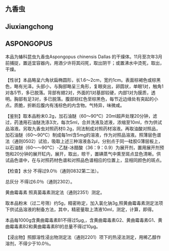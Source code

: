 ## 九香虫

## Jiuxiangchong

## ASPONGOPUS

本品为蝽科昆虫九香虫Aspongopus chinensis Dallas 的干燥体。11月至次年3月前捕捉，置适宜容器内，用酒少许将其闷死，取出阴干；或置沸水中烫死，取出，干燥。

【性状】本品略呈六角状扁椭圆形，长1.6～2cm，宽约1cm。表面棕褐色或棕黑色，略有光泽。头部小，与胸部略呈三角形，复眼突出，卵圆状，单眼1对，触角1对各5节，多已脱落。背部有翅2对，外面的1对基部较硬，内部1对为膜质，透明。胸部有足3对，多已脱落。腹部棕红色至棕黑色，每节近边缘处有突起的小点。质脆，折断后腹内有浅棕色的内含物。气特异，味微咸。

【鉴别】取本品粉末0.2g，加石油醚（60～90℃）20ml超声处理20分钟，滤过，药渣用石油醚洗涤3次，每次5ml，合并洗液及滤液，浓缩至10ml，作为供试品溶液。另取九香虫对照药材0.2g，同法制成对照药材溶液。再取油酸对照品，加石油醚（60～90℃）制成每1ml含5mg的溶液，作为对照品溶液。照薄层色谱法（通则0502）试验，吸取上述三种溶液各2μl，分别点于同一硅胶G薄层板上，以石油醚（60～～90℃）-乙醚-冰醋酸（36：9：0.9）为展开剂，置用展开剂预饱和20分钟的展开缸内，展开，取出，晾干，置碘蒸气中熏至斑点显色清晰。供试品色谱中，在与对照药材色谱和对照品色谱相应的位置上，显相同颜色的斑点。

【检查】水分 不得过9.0％（通则0832第二法）。

总灰分 不得过6.0％（通则2302）。

黄曲霉毒素 照真菌毒素测定法（通则2351）测定。

取本品粉末（过二号筛）约5g，精密称定，加入氯化钠3g,照黄曲霉毒素测定法项下供试品溶液的制备方法，其中，精密量取上清液10ml，测定，计算，即得。

本品每1000g含黄曲霉毒素B1不得过5μg,，含黄曲霉毒素G2、黄曲霉毒素G1、黄曲霉毒素B2和黄曲霉毒素B1的总量不得过10μg。

【浸出物】照醇溶性浸出物测定法（通则2201）项下的热浸法测定，用稀乙醇作溶剂，不得少于10.0％。